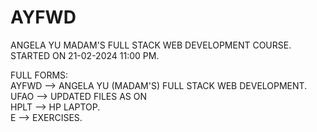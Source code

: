 # AYFWD <br>
ANGELA YU MADAM'S FULL STACK WEB DEVELOPMENT COURSE. <br>
STARTED ON 21-02-2024 11:00 PM. <br>

FULL FORMS: <br>
AYFWD --> ANGELA YU (MADAM'S) FULL STACK WEB DEVELOPMENT. <br>
UFAO --> UPDATED FILES AS ON <br>
HPLT --> HP LAPTOP. <br>
E --> EXERCISES.
